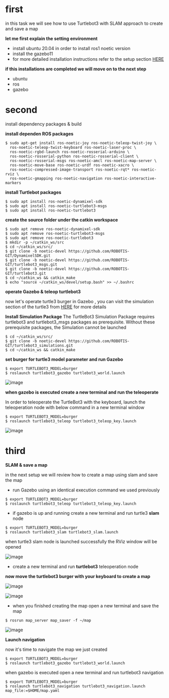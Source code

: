 # first


in this task we will see how to use Turtlebot3 with SLAM approach to create and save a map


**let me first explain the setting environment** 
* install ubuntu 20.04 in order to install ros1 noetic version 
* install the gazebo11 
* for more detailed installation instructions refer to the setup section [HERE](https://emanual.robotis.com/docs/en/platform/turtlebot3/quick-start/)

**if this installations are completed we will move on to the next step**

* ubuntu 
* ros
* gazebo


# second


install dependency packages & build


**install dependen ROS packages**
```
$ sudo apt-get install ros-noetic-joy ros-noetic-teleop-twist-joy \
  ros-noetic-teleop-twist-keyboard ros-noetic-laser-proc \
  ros-noetic-rgbd-launch ros-noetic-rosserial-arduino \
  ros-noetic-rosserial-python ros-noetic-rosserial-client \
  ros-noetic-rosserial-msgs ros-noetic-amcl ros-noetic-map-server \
  ros-noetic-move-base ros-noetic-urdf ros-noetic-xacro \
  ros-noetic-compressed-image-transport ros-noetic-rqt* ros-noetic-rviz \
  ros-noetic-gmapping ros-noetic-navigation ros-noetic-interactive-markers
 ```
 
 
 **install Turtlebot packages**
```
$ sudo apt install ros-noetic-dynamixel-sdk
$ sudo apt install ros-noetic-turtlebot3-msgs
$ sudo apt install ros-noetic-turtlebot3
```

**create the source folder under the catkin workspace**
```
$ sudo apt remove ros-noetic-dynamixel-sdk
$ sudo apt remove ros-noetic-turtlebot3-msgs
$ sudo apt remove ros-noetic-turtlebot3
$ mkdir -p ~/catkin_ws/src
$ cd ~/catkin_ws/src/
$ git clone -b noetic-devel https://github.com/ROBOTIS-GIT/DynamixelSDK.git
$ git clone -b noetic-devel https://github.com/ROBOTIS-GIT/turtlebot3_msgs.git
$ git clone -b noetic-devel https://github.com/ROBOTIS-GIT/turtlebot3.git
$ cd ~/catkin_ws && catkin_make
$ echo "source ~/catkin_ws/devel/setup.bash" >> ~/.bashrc
```

**operate Gazebo & teleop turtlebot3**


now let's operate turtle3 burger in Gazebo , you can visit the simulation section of the turtle3 from [HERE](https://emanual.robotis.com/docs/en/platform/turtlebot3/quick-start/) for more details 


**Install Simulation Package**
The TurtleBot3 Simulation Package requires turtlebot3 and turtlebot3_msgs packages as prerequisite. Without these prerequisite packages, the Simulation cannot be launched
```
$ cd ~/catkin_ws/src/
$ git clone -b noetic-devel https://github.com/ROBOTIS-GIT/turtlebot3_simulations.git
$ cd ~/catkin_ws && catkin_make
```
**set burger for turtle3 model parameter and run Gazebo** 
```
$ export TURTLEBOT3_MODEL=burger
$ roslaunch turtlebot3_gazebo turtlebot3_world.launch
```
![image](https://user-images.githubusercontent.com/97844314/183302801-e90b474f-c538-4c8f-a727-d4474a68ab5b.jpeg)


**when gazebo is executed create a new terminal and run the teleoperate**

In order to teleoperate the TurtleBot3 with the keyboard, launch the teleoperation node with below command in a new terminal window
```
$ export TURTLEBOT3_MODEL=burger
$ roslaunch turtlebot3_teleop turtlebot3_teleop_key.launch
```
![image](https://user-images.githubusercontent.com/97844314/183302997-61261a38-231f-4aa9-882b-860a89e327a7.jpeg)


# third

**SLAM & save a map**

in the next setup we will review how to create a map using slam and save the map

* run Gazebo using an identical execution command we used previously 
```
$ export TURTLEBOT3_MODEL=burger
$ roslaunch turtlebot3_teleop turtlebot3_teleop_key.launch
```

* if gazebo is up and running create a new terminal and run turtle3 **slam** node
```
$ export TURTLEBOT3_MODEL=burger
$ roslaunch turtlebot3_slam turtlebot3_slam.launch
```

when turtle3 slam node is launched successfully the RViz window will be opened 

![image](https://user-images.githubusercontent.com/97844314/183304867-b3d7b6d5-6e0d-4eff-bce2-a56a721c97ce.jpeg)

* create a new terminal and run **turtlebot3** teleoperation node 

**now move the turtlebot3 burger with your keyboard to create a map**

![image](https://user-images.githubusercontent.com/97844314/183306009-b94e5dd7-47f5-43eb-83cd-8243fbce75ab.jpeg)




![image](https://user-images.githubusercontent.com/97844314/183306016-f396b19e-e6a0-4340-8744-b260c406efb1.jpeg)




* when you finished creating the map open a new terminal and save the map 
```
$ rosrun map_server map_saver -f ~/map
```

![image](https://user-images.githubusercontent.com/97844314/183306296-3322619d-7c61-415a-b190-e5e9630084f8.jpeg)





**Launch navigation**

now it's time to navigate the map we just created
```
$ export TURTLEBOT3_MODEL=burger
$ roslaunch turtlebot3_gazebo turtlebot3_world.launch
```

when gazebo is executed open a new terminal and run turtlebot3 navigation 
```
$ export TURTLEBOT3_MODEL=burger
$ roslaunch turtlebot3_navigation turtlebot3_navigation.launch map_file:=$HOME/map.yaml

